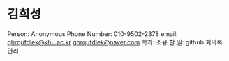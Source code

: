 # 김희성

Person: Anonymous
Phone Number: 010-9502-2378
email: qhrqufdlek@khu.ac.kr 
qhrqufdlek@naver.com
학과: 소융
할 일: github 회의록 관리